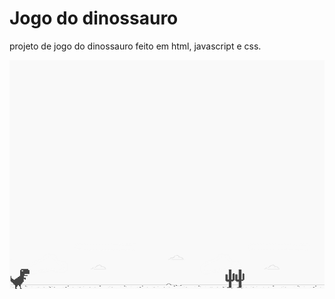 # Jogo do dinossauro
projeto de jogo do dinossauro feito em html, javascript e css.

![screenshot](example.png?raw=true "screenshot")
